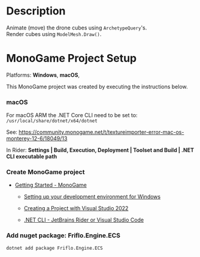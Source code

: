 # Description

Animate (move) the drone cubes using `ArchetypeQuery`'s.  
Render cubes using `ModelMesh.Draw()`.


# MonoGame Project Setup

Platforms: **Windows**, **macOS**,

This MonoGame project was created by executing the instructions below.


### macOS

For macOS ARM the .NET Core CLI need to be set to: `/usr/local/share/dotnet/x64/dotnet`

See: https://community.monogame.net/t/textureimporter-error-mac-os-monterey-12-6/18049/13

In Rider: **Settings | Build, Execution, Deployment | Toolset and Build | .NET CLI executable path** 




### Create MonoGame project

- [Getting Started - MonoGame](https://monogame.net/articles/getting_started/index.html)

    - [Setting up your development environment for Windows](https://monogame.net/articles/getting_started/1_setting_up_your_development_environment_windows.html)

    - [Creating a Project with Visual Studio 2022](https://monogame.net/articles/getting_started/2_creating_a_new_project_vs.html)

    - [.NET CLI - JetBrains Rider or Visual Studio Code](https://monogame.net/articles/getting_started/2_creating_a_new_project_netcore.html)


### Add nuget package: Friflo.Engine.ECS

```
dotnet add package Friflo.Engine.ECS
```